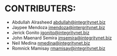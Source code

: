 CONTRIBUTERS:
=============

 - Abdullah Alrasheed <abdullah@integritynet.biz>
 - Jaypee Mendoza <jmendoza@intergritynet.biz>
 - Jerick Gonito <jgonito@integritynet.biz>
 - John Maenard Semira <jmsemira@integritynet.biz>
 - Neil Medina <nmedina@integritynet.biz>
 - Romnick Mamisay <rmamisay@integritynet.biz>
